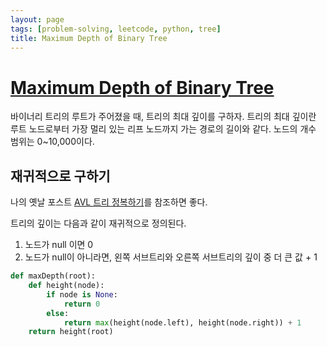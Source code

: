 ```yaml
---
layout: page
tags: [problem-solving, leetcode, python, tree]
title: Maximum Depth of Binary Tree
---
```


# [Maximum Depth of Binary Tree](https://leetcode.com/problems/maximum-depth-of-binary-tree/)

 바이너리 트리의 루트가 주어졌을 때, 트리의 최대 깊이를 구하자. 트리의
 최대 깊이란 루트 노드로부터 가장 멀리 있는 리프 노드까지 가는 경로의
 길이와 같다. 노드의 개수 범위는 0~10,000이다.


## 재귀적으로 구하기

 나의 옛날 포스트 [AVL 트리 정복하기](/avl-tree)를 참조하면 좋다.

 트리의 깊이는 다음과 같이 재귀적으로 정의된다.
 1. 노드가 null 이면 0
 2. 노드가 null이 아니라면, 왼쪽 서브트리와 오른쪽 서브트리의 깊이 중
    더 큰 값 + 1

```python
def maxDepth(root):
    def height(node):
        if node is None:
            return 0
        else:
            return max(height(node.left), height(node.right)) + 1
    return height(root)
```

